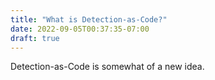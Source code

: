 ```yaml
---
title: "What is Detection-as-Code?"
date: 2022-09-05T00:37:35-07:00
draft: true
---
```


Detection-as-Code is somewhat of a new idea.
